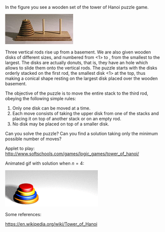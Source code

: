 In the figure you see a wooden set of the tower of Hanoi puzzle game.

![Hanoi tower with $8$ disks.](figures/220px-Tower_of_Hanoi.jpeg)

Three vertical rods rise up from a basement.
We are also given <n> wooden disks of different sizes, and numbered from <1> to <n>, from the smallest to the largest. The disks are actually donuts, that is, they have an hole which allows to slide them onto the vertical rods.
The puzzle starts with the disks orderly stacked on the first rod, the smallest disk <1> at the top, thus making a conical shape resting on the largest disk <n> placed over the wooden basement.

The objective of the puzzle is to move the entire stack to the third rod, obeying the following simple rules:

1. Only one disk can be moved at a time.
2. Each move consists of taking the upper disk from one of the stacks and placing it on top of another stack or on an empty rod.
3. No disk may be placed on top of a smaller disk.

Can you solve the puzzle?
Can you find a solution taking only the minimum possible number of moves?

Applet to play:
http://www.softschools.com/games/logic_games/tower_of_hanoi/

Animated gif with solution when $n=4$: 

![optimal solution for $n=4$](figures/Tower_of_Hanoi_4.gif)


Some references:

https://en.wikipedia.org/wiki/Tower_of_Hanoi
